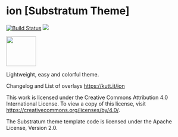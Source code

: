 # ion [Substratum Theme]
[![Build Status](https://travis-ci.com/pierx/ion.svg?branch=master)](https://travis-ci.com/pierx/ion)
![](https://img.shields.io/github/license/pierx/ion.svg)

<a href="https://play.google.com/store/apps/details?id=com.pierx.ion" alt="Get it on Google Play"><img src="https://play.google.com/intl/en_us/badges/images/generic/en_badge_web_generic.png" height="80"></a>

Lightweight, easy and colorful theme.

Changelog and  List of overlays 
https://kutt.it/ion

This work is licensed under the Creative Commons Attribution 4.0 International License. 
To view a copy of this license, visit https://creativecommons.org/licenses/by/4.0/.

The Substratum theme template code is licensed under the Apache License, Version 2.0.